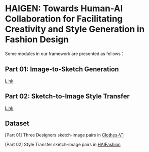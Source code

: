 # HAIGEN: Towards Human-AI Collaboration for Facilitating Creativity and Style Generation in Fashion Design

Some modules in our framework are presented as follows：

## Part 01: Image-to-Sketch Generation

[Link](./I2S/)

## Part 02: Sketch-to-Image Style Transfer

[Link](./S2I)

## Dataset

[Part 01] Three Designers sketch-image pairs in [Clothes-V1](https://drive.google.com/file/d/1dPNQOaFYMRY2sxREs8Is-G3ltpi61Ftm/view?usp=drive_link)

[Part 02] Style Transfer sketch-image pairs in [HAIFashion](https://drive.google.com/file/d/1Cy8I92VYnBEgWbpIvLsy5VcYPliJ1PON/view?usp=drive_link)
